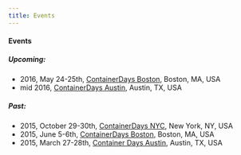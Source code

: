 ```yaml
---
title: Events
---
```


#### Events

##### Upcoming:

* 2016, May 24-25th, [ContainerDays Boston](/events/2016-boston/), Boston, MA, USA
* mid 2016, [ContainerDays Austin](/events/2016-austin/), Austin, TX, USA

##### Past:

* 2015, October 29-30th, [ContainerDays NYC](/events/2015-nyc/), New York, NY, USA
* 2015, June 5-6th, [ContainerDays Boston](/events/2015-boston/), Boston, MA, USA
* 2015, March 27-28th, [Container Days Austin](/events/2015-austin/), Austin, TX, USA